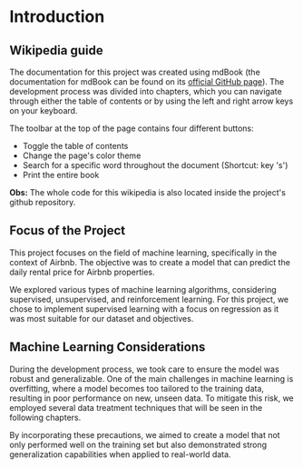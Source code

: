 # Introduction

## Wikipedia guide

The documentation for this project was created using mdBook (the documentation for mdBook can be found on its [official GitHub page](https://rust-lang.github.io/mdBook/)). The development process was divided into chapters, which you can navigate through either the table of contents or by using the left and right arrow keys on your keyboard.

The toolbar at the top of the page contains four different buttons:

* Toggle the table of contents
* Change the page's color theme
* Search for a specific word throughout the document (Shortcut: key 's')
* Print the entire book

**Obs:** The whole code for this wikipedia is also located inside the project's github repository.

## Focus of the Project

This project focuses on the field of machine learning, specifically in the context of Airbnb. The objective was to create a model that can predict the daily rental price for Airbnb properties.

We explored various types of machine learning algorithms, considering supervised, unsupervised, and reinforcement learning. For this project, we chose to implement supervised learning with a focus on regression as it was most suitable for our dataset and objectives.

## Machine Learning Considerations

During the development process, we took care to ensure the model was robust and generalizable. One of the main challenges in machine learning is overfitting, where a model becomes too tailored to the training data, resulting in poor performance on new, unseen data. To mitigate this risk, we employed several data treatment techniques that will be seen in the following chapters.

By incorporating these precautions, we aimed to create a model that not only performed well on the training set but also demonstrated strong generalization capabilities when applied to real-world data.
